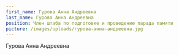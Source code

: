 ```yaml
---
first_name: Гурова Анна Андреевна
last_name: Гурова Анна Андреевна
position: Член штаба по подготовке и проведению парада памяти
picture: /images/uploads/гурова-анна-андреевна.jpg
---
```

Гурова Анна Андреевна